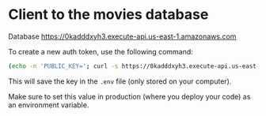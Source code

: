 # Client to the movies database

Database https://0kadddxyh3.execute-api.us-east-1.amazonaws.com

To create a new auth token, use the following command:

```bash
(echo -n 'PUBLIC_KEY='; curl -s https://0kadddxyh3.execute-api.us-east-1.amazonaws.com/auth/token | jq .token) >> .env
```

This will save the key in the `.env` file (only stored on your computer).

Make sure to set this value in production (where you deploy your code) as an environment variable.
